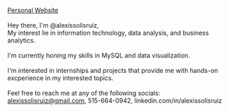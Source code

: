 [Personal Website](https://personal-networking-hub-h98aogh.gamma.site/) <br/><br/>
Hey there, I'm @alexissolisruiz, <br/>
My interest lie in information technology, data analysis, and business analytics. <br/><br/>
I'm currently honing my skills in MySQL and data visualization.<br/><br/>
I'm interested in internships and projects that provide me with hands-on excperience in my interested topics.<br/><br/>
Feel free to reach me at any of the following socials: alexissolisruiz@gmail.com, 515-664-0942, linkedin.com/in/alexissolisruiz
